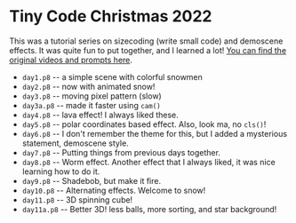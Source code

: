 # Tiny Code Christmas 2022

This was a tutorial series on sizecoding (write small code) and
demoscene effects. It was quite fun to put together, and I learned a
lot! [You can find the original videos and prompts
here](https://tcc.lovebyte.party/).

- `day1.p8` -- a simple scene with colorful snowmen
- `day2.p8` -- now with animated snow!
- `day3.p8` -- moving pixel pattern (slow)
- `day3a.p8` -- made it faster using `cam()`
- `day4.p8` -- lava effect! I always liked these.
- `day5.p8` -- polar coordinates based effect. Also, look ma, no `cls()`!
- `day6.p8` -- I don't remember the theme for this, but I added a
  mysterious statement, demoscene style.
- `day7.p8` -- Putting things from previous days together.
- `day8.p8` -- Worm effect. Another effect that I always liked, it was
  nice learning how to do it.
- `day9.p8` -- Shadebob, but make it fire.
- `day10.p8` -- Alternating effects. Welcome to snow!
- `day11.p8` -- 3D spinning cube!
- `day11a.p8` -- Better 3D! less balls, more sorting, and star background!
